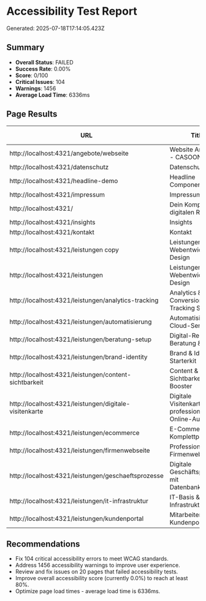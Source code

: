 # Accessibility Test Report
Generated: 2025-07-18T17:14:05.423Z

## Summary
- **Overall Status**: FAILED
- **Success Rate**: 0.00%
- **Score**: 0/100
- **Critical Issues**: 104
- **Warnings**: 1456
- **Average Load Time**: 6336ms

## Page Results

| URL | Title | Status | Load Time | Errors | Warnings |
|-----|-------|--------|-----------|--------|----------|
| http://localhost:4321/angebote/webseite | Website Angebote - CASOON | FAILED | 6826ms | 4 | 55 |
| http://localhost:4321/datenschutz | Datenschutz | FAILED | 4441ms | 1 | 51 |
| http://localhost:4321/headline-demo | Headline Component Demo | FAILED | 4816ms | 3 | 54 |
| http://localhost:4321/impressum | Impressum | FAILED | 4950ms | 1 | 51 |
| http://localhost:4321/ | Dein Kompass im digitalen Raum. | FAILED | 4258ms | 11 | 158 |
| http://localhost:4321/insights | Insights | FAILED | 7126ms | 1 | 70 |
| http://localhost:4321/kontakt | Kontakt | FAILED | 9936ms | 1 | 56 |
| http://localhost:4321/leistungen copy | Leistungen - Webentwicklung & Design | FAILED | 10372ms | 1 | 52 |
| http://localhost:4321/leistungen | Leistungen - Webentwicklung & Design | FAILED | 8797ms | 1 | 166 |
| http://localhost:4321/leistungen/analytics-tracking | Analytics & Conversion Tracking Setup | FAILED | 5542ms | 4 | 65 |
| http://localhost:4321/leistungen/automatisierung | Automatisierung & Cloud-Services | FAILED | 5084ms | 8 | 66 |
| http://localhost:4321/leistungen/beratung-setup | Digital-Ready: Beratung & Setup | FAILED | 7346ms | 1 | 64 |
| http://localhost:4321/leistungen/brand-identity | Brand & Identity Starterkit | FAILED | 5357ms | 6 | 68 |
| http://localhost:4321/leistungen/content-sichtbarkeit | Content & Sichtbarkeit Booster | FAILED | 6428ms | 1 | 58 |
| http://localhost:4321/leistungen/digitale-visitenkarte | Digitale Visitenkarte - Ihr professioneller Online-Auftritt | FAILED | 5711ms | 3 | 58 |
| http://localhost:4321/leistungen/ecommerce | E-Commerce Komplettpaket | FAILED | 8232ms | 1 | 91 |
| http://localhost:4321/leistungen/firmenwebseite | Professionelle Firmenwebseite | FAILED | 5247ms | 41 | 84 |
| http://localhost:4321/leistungen/geschaeftsprozesse | Digitale Geschäftsprozesse mit Datenbanklösung | FAILED | 5069ms | 3 | 59 |
| http://localhost:4321/leistungen/it-infrastruktur | IT-Basis & Digitale Infrastruktur | FAILED | 5761ms | 7 | 65 |
| http://localhost:4321/leistungen/kundenportal | Mitarbeiter- oder Kundenportal | FAILED | 5419ms | 5 | 65 |

## Recommendations

- Fix 104 critical accessibility errors to meet WCAG standards.
- Address 1456 accessibility warnings to improve user experience.
- Review and fix issues on 20 pages that failed accessibility tests.
- Improve overall accessibility score (currently 0.0%) to reach at least 80%.
- Optimize page load times - average load time is 6336ms.
